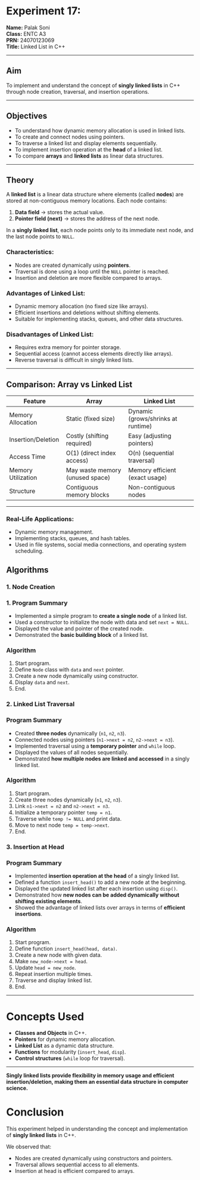 # Experiment 17: 

**Name:** Palak Soni  
**Class:** ENTC A3  
**PRN:** 24070123069   
**Title:** Linked List in C++

---

## Aim
To implement and understand the concept of **singly linked lists** in C++ through node creation, traversal, and insertion operations.

---

## Objectives
- To understand how dynamic memory allocation is used in linked lists.  
- To create and connect nodes using pointers.  
- To traverse a linked list and display elements sequentially.  
- To implement insertion operation at the **head** of a linked list.  
- To compare **arrays** and **linked lists** as linear data structures.  

---

## Theory
A **linked list** is a linear data structure where elements (called **nodes**) are stored at non-contiguous memory locations. Each node contains:  

1. **Data field** → stores the actual value.  
2. **Pointer field (next)** → stores the address of the next node.  

In a **singly linked list**, each node points only to its immediate next node, and the last node points to `NULL`.  

### Characteristics:
- Nodes are created dynamically using **pointers**.  
- Traversal is done using a loop until the `NULL` pointer is reached.  
- Insertion and deletion are more flexible compared to arrays.  

### Advantages of Linked List:
- Dynamic memory allocation (no fixed size like arrays).  
- Efficient insertions and deletions without shifting elements.  
- Suitable for implementing stacks, queues, and other data structures.

### Disadvantages of Linked List:
- Requires extra memory for pointer storage.  
- Sequential access (cannot access elements directly like arrays).  
- Reverse traversal is difficult in singly linked lists.  

---

## Comparison: Array vs Linked List

| Feature              | Array                             | Linked List                        |
|----------------------|-----------------------------------|-------------------------------------|
| Memory Allocation    | Static (fixed size)              | Dynamic (grows/shrinks at runtime) |
| Insertion/Deletion   | Costly (shifting required)       | Easy (adjusting pointers)          |
| Access Time          | O(1) (direct index access)       | O(n) (sequential traversal)        |
| Memory Utilization   | May waste memory (unused space)  | Memory efficient (exact usage)     |
| Structure            | Contiguous memory blocks         | Non-contiguous nodes               |

---
### Real-Life Applications:
- Dynamic memory management.  
- Implementing stacks, queues, and hash tables.  
- Used in file systems, social media connections, and operating system scheduling.  


## Algorithms

### 1. Node Creation

### 1.  Program Summary
- Implemented a simple program to **create a single node** of a linked list.  
- Used a constructor to initialize the node with data and set `next = NULL`.  
- Displayed the value and pointer of the created node.  
- Demonstrated the **basic building block** of a linked list.

### Algorithm
1. Start program.  
2. Define `Node` class with `data` and `next` pointer.  
3. Create a new node dynamically using constructor.  
4. Display `data` and `next`.  
5. End.  

### 2. Linked List Traversal
### Program Summary
- Created **three nodes** dynamically (`n1`, `n2`, `n3`).  
- Connected nodes using pointers (`n1->next = n2`, `n2->next = n3`).  
- Implemented traversal using a **temporary pointer** and `while` loop.  
- Displayed the values of all nodes sequentially.  
- Demonstrated **how multiple nodes are linked and accessed** in a singly linked list.

### Algorithm
1. Start program.  
2. Create three nodes dynamically (`n1`, `n2`, `n3`).  
3. Link `n1->next = n2` and `n2->next = n3`.  
4. Initialize a temporary pointer `temp = n1`.  
5. Traverse while `temp != NULL` and print data.  
6. Move to next node `temp = temp->next`.  
7. End.  

### 3. Insertion at Head
### Program Summary
- Implemented **insertion operation at the head** of a singly linked list.  
- Defined a function `insert_head()` to add a new node at the beginning.  
- Displayed the updated linked list after each insertion using `disp()`.  
- Demonstrated how **new nodes can be added dynamically without shifting existing elements**.  
- Showed the advantage of linked lists over arrays in terms of **efficient insertions**.
 

### Algorithm
1. Start program.  
2. Define function `insert_head(head, data)`.  
3. Create a new node with given data.  
4. Make `new_node->next = head`.  
5. Update `head = new_node`.  
6. Repeat insertion multiple times.  
7. Traverse and display linked list.  
8. End.  

---

# Concepts Used

- **Classes and Objects** in C++.  
- **Pointers** for dynamic memory allocation.  
- **Linked List** as a dynamic data structure.  
- **Functions** for modularity (`insert_head`, `disp`).  
- **Control structures** (`while` loop for traversal).  

---

 **Singly linked lists provide flexibility in memory usage and efficient insertion/deletion, making them an essential data structure in computer science.**


# Conclusion

This experiment helped in understanding the concept and implementation of **singly linked lists** in C++.  

We observed that:  
- Nodes are created dynamically using constructors and pointers.  
- Traversal allows sequential access to all elements.  
- Insertion at head is efficient compared to arrays.  


